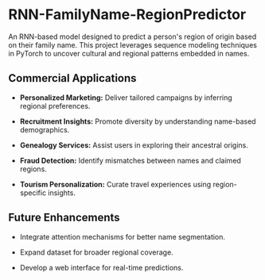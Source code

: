 # RNN-FamilyName-RegionPredictor
An RNN-based model designed to predict a person's region of origin based on their family name. This project leverages sequence modeling techniques in PyTorch to uncover cultural and regional patterns embedded in names.

## Commercial Applications
- **Personalized Marketing:** Deliver tailored campaigns by inferring regional preferences.

- **Recruitment Insights:** Promote diversity by understanding name-based demographics.

- **Genealogy Services:** Assist users in exploring their ancestral origins.

- **Fraud Detection:** Identify mismatches between names and claimed regions.

- **Tourism Personalization:** Curate travel experiences using region-specific insights.

## Future Enhancements
- Integrate attention mechanisms for better name segmentation.

- Expand dataset for broader regional coverage.

- Develop a web interface for real-time predictions.
